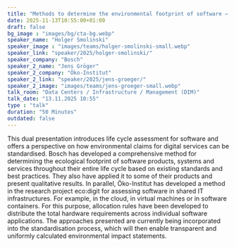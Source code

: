 ```yaml
---
title: "Methods to determine the environmental footprint of software – on the way to standardisation 🇬🇧"
date: 2025-11-13T10:55:00+01:00
draft: false
bg_image : "images/bg/cta-bg.webp"
speaker_name: "Holger Smolinski"
speaker_image : "images/teams/holger-smolinski-small.webp"
speaker_link: "speaker/2025/holger-smolinski/"
speaker_company: "Bosch"
speaker_2_name: "Jens Gröger"
speaker_2_company: "Öko-Institut"
speaker_2_link: "speaker/2025/jens-groeger/"
speaker_2_image: "images/teams/jens-groeger-small.webp"
talk_room: "Data Centers / Infrastructure / Management (DIM)"
talk_date: "13.11.2025 10:55"
type : "talk"
duration: "50 Minutes"
outdated: false
---
```


This dual presentation introduces life cycle assessment for software and offers a perspective on how environmental claims for digital services can be standardised. Bosch has developed a comprehensive method for determining the ecological footprint of software products, systems and services throughout their entire life cycle based on existing standards and best practices. They also have applied it to some of their products and present qualitative results. In parallel, Öko-Institut has developed a method in the research project eco:digit for assessing software in shared IT infrastructures. For example, in the cloud, in virtual machines or in software containers. For this purpose, allocation rules have been developed to distribute the total hardware requirements across individual software applications. The approaches presented are currently being incorporated into the standardisation process, which will then enable transparent and uniformly calculated environmental impact statements.
